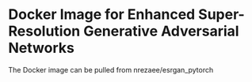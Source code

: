 # Docker Image for Enhanced Super-Resolution Generative Adversarial Networks

The Docker image can be pulled from nrezaee/esrgan_pytorch
